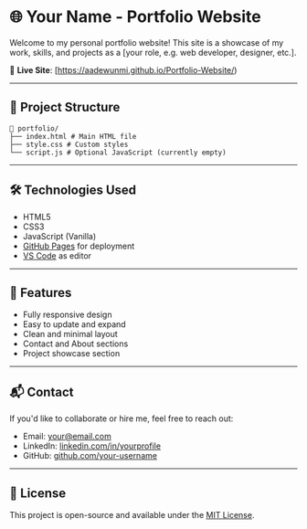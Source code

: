 # 🌐 Your Name - Portfolio Website

Welcome to my personal portfolio website! This site is a showcase of my work, skills, and projects as a [your role, e.g. web developer, designer, etc.].

🚀 **Live Site**: [https://aadewunmi.github.io/Portfolio-Website/)

---

## 📁 Project Structure

```
📁 portfolio/
├── index.html # Main HTML file
├── style.css # Custom styles
└── script.js # Optional JavaScript (currently empty)
```

---

## 🛠️ Technologies Used

- HTML5
- CSS3
- JavaScript (Vanilla)
- [GitHub Pages](https://pages.github.com/) for deployment
- [VS Code](https://code.visualstudio.com/) as editor

---

## 🧠 Features

- Fully responsive design
- Easy to update and expand
- Clean and minimal layout
- Contact and About sections
- Project showcase section

---

## 📬 Contact

If you'd like to collaborate or hire me, feel free to reach out:

- Email: [your@email.com](mailto:your@email.com)
- LinkedIn: [linkedin.com/in/yourprofile](https://linkedin.com/in/yourprofile)
- GitHub: [github.com/your-username](https://github.com/your-username)

---

## 📄 License

This project is open-source and available under the [MIT License](LICENSE).
